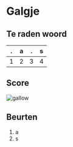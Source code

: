 # Galgje

## Te raden woord

|.|a|.|s|
|-|-|-|-|
|1|2|3|4|

## Score
![gallow](./images/1.png)

## Beurten
1. a
2. s
